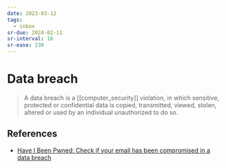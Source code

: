 ```yaml
---
date: 2023-03-12
tags:
  - inbox
sr-due: 2024-02-11
sr-interval: 16
sr-ease: 230
---
```


# Data breach

> A data breach is a [[computer_security]] violation, in which sensitive,
> protected or confidential data is copied, transmitted, viewed, stolen, altered
> or used by an individual unauthorized to do so.

## References

- [Have I Been Pwned: Check if your email has been compromised in a data breach](https://haveibeenpwned.com/)
